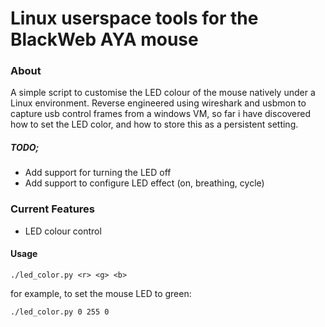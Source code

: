 # Linux userspace tools for the BlackWeb AYA mouse
### About
A simple script to customise the LED colour of the mouse natively under a Linux environment.
Reverse engineered using wireshark and usbmon to capture usb control frames from a windows VM, so far i have discovered how to set the LED color, and how to store this as a persistent setting.

##### TODO;
* Add support for turning the LED off
* Add support to configure LED effect (on, breathing, cycle)

### Current Features
* LED colour control

#### Usage
```
./led_color.py <r> <g> <b>
```
for example, to set the mouse LED to green:
```
./led_color.py 0 255 0
```
